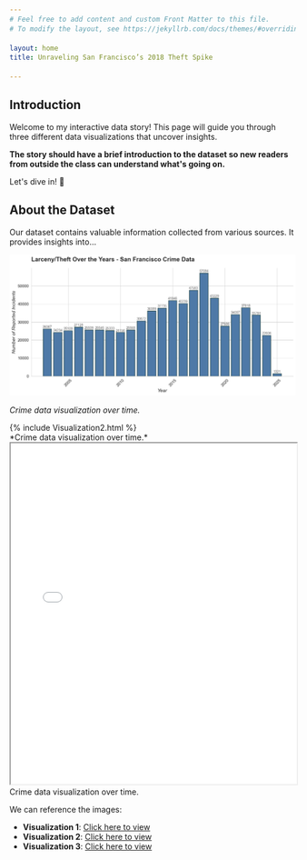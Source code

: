 ```yaml
---
# Feel free to add content and custom Front Matter to this file.
# To modify the layout, see https://jekyllrb.com/docs/themes/#overriding-theme-defaults

layout: home
title: Unraveling San Francisco’s 2018 Theft Spike

---
```


## Introduction  
Welcome to my interactive data story! This page will guide you through three different data visualizations that uncover insights.

**The story should have a brief introduction to the dataset so new readers from outside the class can understand what's going on.**

Let's dive in! 🚀

## About the Dataset
Our dataset contains valuable information collected from various sources. It provides insights into...


<div id="vis1">
  <img src="/assets/images/Visualization1.png" alt="Crime Data Visualization" />
  <p><em>Crime data visualization over time.</em></p>
</div>


<div id="vis2">
  {% include Visualization2.html %}
</div>
*Crime data visualization over time.*


<div id="vis3">
  <iframe src="{{ '/assets/maps/Visualization3.html' | relative_url }}" width="100%" height="600px"></iframe>
  Crime data visualization over time.
</div>


We can reference the images: 
* **Visualization 1**: [Click here to view](#vis1)
* **Visualization 2**: [Click here to view](#vis2)
* **Visualization 3**: [Click here to view](#vis3)